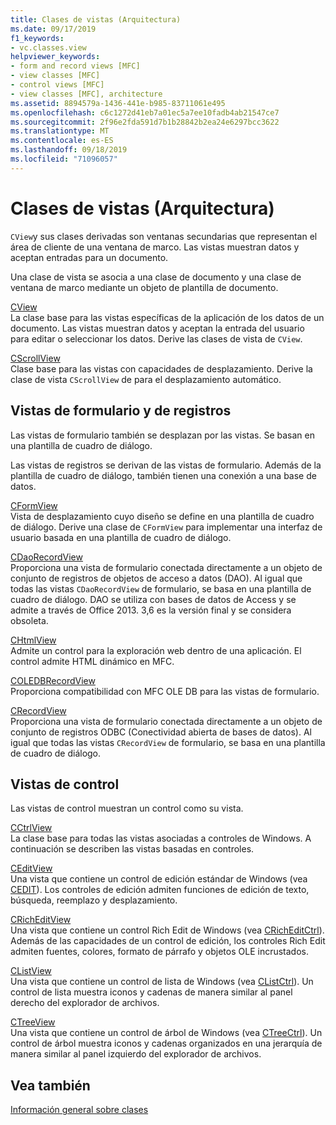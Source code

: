 ```yaml
---
title: Clases de vistas (Arquitectura)
ms.date: 09/17/2019
f1_keywords:
- vc.classes.view
helpviewer_keywords:
- form and record views [MFC]
- view classes [MFC]
- control views [MFC]
- view classes [MFC], architecture
ms.assetid: 8894579a-1436-441e-b985-83711061e495
ms.openlocfilehash: c6c1272d41eb7a01ec5a7ee10fadb4ab21547ce7
ms.sourcegitcommit: 2f96e2fda591d7b1b28842b2ea24e6297bcc3622
ms.translationtype: MT
ms.contentlocale: es-ES
ms.lasthandoff: 09/18/2019
ms.locfileid: "71096057"
---
```

# <a name="view-classes-architecture"></a>Clases de vistas (Arquitectura)

`CView`y sus clases derivadas son ventanas secundarias que representan el área de cliente de una ventana de marco. Las vistas muestran datos y aceptan entradas para un documento.

Una clase de vista se asocia a una clase de documento y una clase de ventana de marco mediante un objeto de plantilla de documento.

[CView](../mfc/reference/cview-class.md)<br/>
La clase base para las vistas específicas de la aplicación de los datos de un documento. Las vistas muestran datos y aceptan la entrada del usuario para editar o seleccionar los datos. Derive las clases de vista de `CView`.

[CScrollView](../mfc/reference/cscrollview-class.md)<br/>
Clase base para las vistas con capacidades de desplazamiento. Derive la clase de vista `CScrollView` de para el desplazamiento automático.

## <a name="form-and-record-views"></a>Vistas de formulario y de registros

Las vistas de formulario también se desplazan por las vistas. Se basan en una plantilla de cuadro de diálogo.

Las vistas de registros se derivan de las vistas de formulario. Además de la plantilla de cuadro de diálogo, también tienen una conexión a una base de datos.

[CFormView](../mfc/reference/cformview-class.md)<br/>
Vista de desplazamiento cuyo diseño se define en una plantilla de cuadro de diálogo. Derive una clase de `CFormView` para implementar una interfaz de usuario basada en una plantilla de cuadro de diálogo.

[CDaoRecordView](../mfc/reference/cdaorecordview-class.md)<br/>
Proporciona una vista de formulario conectada directamente a un objeto de conjunto de registros de objetos de acceso a datos (DAO). Al igual que todas las vistas `CDaoRecordView` de formulario, se basa en una plantilla de cuadro de diálogo. DAO se utiliza con bases de datos de Access y se admite a través de Office 2013. 3,6 es la versión final y se considera obsoleta.

[CHtmlView](../mfc/reference/chtmlview-class.md)<br/>
Admite un control para la exploración web dentro de una aplicación. El control admite HTML dinámico en MFC.

[COLEDBRecordView](../mfc/reference/coledbrecordview-class.md)<br/>
Proporciona compatibilidad con MFC OLE DB para las vistas de formulario.

[CRecordView](../mfc/reference/crecordview-class.md)<br/>
Proporciona una vista de formulario conectada directamente a un objeto de conjunto de registros ODBC (Conectividad abierta de bases de datos). Al igual que todas las vistas `CRecordView` de formulario, se basa en una plantilla de cuadro de diálogo.

## <a name="control-views"></a>Vistas de control

Las vistas de control muestran un control como su vista.

[CCtrlView](../mfc/reference/cctrlview-class.md)<br/>
La clase base para todas las vistas asociadas a controles de Windows. A continuación se describen las vistas basadas en controles.

[CEditView](../mfc/reference/ceditview-class.md)<br/>
Una vista que contiene un control de edición estándar de Windows (vea [CEDIT](../mfc/reference/cedit-class.md)). Los controles de edición admiten funciones de edición de texto, búsqueda, reemplazo y desplazamiento.

[CRichEditView](../mfc/reference/cricheditview-class.md)<br/>
Una vista que contiene un control Rich Edit de Windows (vea [CRichEditCtrl](../mfc/reference/cricheditctrl-class.md)). Además de las capacidades de un control de edición, los controles Rich Edit admiten fuentes, colores, formato de párrafo y objetos OLE incrustados.

[CListView](../mfc/reference/clistview-class.md)<br/>
Una vista que contiene un control de lista de Windows (vea [CListCtrl](../mfc/reference/clistctrl-class.md)). Un control de lista muestra iconos y cadenas de manera similar al panel derecho del explorador de archivos.

[CTreeView](../mfc/reference/ctreeview-class.md)<br/>
Una vista que contiene un control de árbol de Windows (vea [CTreeCtrl](../mfc/reference/ctreectrl-class.md)). Un control de árbol muestra iconos y cadenas organizados en una jerarquía de manera similar al panel izquierdo del explorador de archivos.

## <a name="see-also"></a>Vea también

[Información general sobre clases](../mfc/class-library-overview.md)
